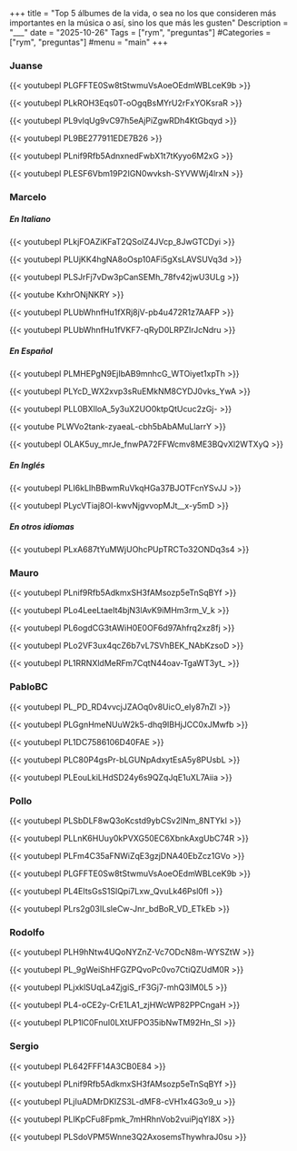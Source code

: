 +++
title = "Top 5 álbumes de la vida, o sea no los que consideren más importantes en la música o así, sino los que más les gusten"
Description = "___"
date = "2025-10-26"
Tags = ["rym", "preguntas"]
#Categories = ["rym", "preguntas"]
#menu = "main"
+++

### Juanse

{{< youtubepl PLGFFTE0Sw8tStwmuVsAoeOEdmWBLceK9b >}}

{{< youtubepl PLkROH3Eqs0T-oOgqBsMYrU2rFxYOKsraR >}}

{{< youtubepl PL9vlqUg9vC97h5eAjPiZgwRDh4KtGbqyd >}}

{{< youtubepl PL9BE277911EDE7B26 >}}

{{< youtubepl PLnif9Rfb5AdnxnedFwbX1t7tKyyo6M2xG >}}

{{< youtubepl PLESF6Vbm19P2IGN0wvksh-SYVWWj4lrxN >}}

### Marcelo

##### En Italiano

{{< youtubepl PLkjFOAZiKFaT2QSolZ4JVcp_8JwGTCDyi >}}

{{< youtubepl PLUjKK4hgNA8oOsp10AFi5gXsLAVSUVq3d >}}

{{< youtubepl PLSJrFj7vDw3pCanSEMh_78fv42jwU3ULg >}}

{{< youtube KxhrONjNKRY >}}

{{< youtubepl PLUbWhnfHu1fXRj8jV-pb4u472R1z7AAFP >}}

{{< youtubepl PLUbWhnfHu1fVKF7-qRyD0LRPZIrJcNdru >}}

##### En Español

{{< youtubepl PLMHEPgN9EjIbAB9mnhcG_WTOiyet1xpTh >}}

{{< youtubepl PLYcD_WX2xvp3sRuEMkNM8CYDJ0vks_YwA >}}

{{< youtubepl PLL0BXIloA_5y3uX2UO0ktpQtUcuc2zGj- >}}

{{< youtube  PLWVo2tank-zyaeaL-cbh5bAbAMuLlarrY >}}

{{< youtubepl OLAK5uy_mrJe_fnwPA72FFWcmv8ME3BQvXl2WTXyQ >}}

##### En Inglés

{{< youtubepl PLI6kLIhBBwmRuVkqHGa37BJOTFcnYSvJJ >}}

{{< youtubepl PLycVTiaj8OI-kwvNjgvvopMJt__x-y5mD >}}

##### En otros idiomas

{{< youtubepl PLxA687tYuMWjUOhcPUpTRCTo32ONDq3s4 >}}

### Mauro

{{< youtubepl PLnif9Rfb5AdkmxSH3fAMsozp5eTnSqBYf >}}

{{< youtubepl PLo4LeeLtaeIt4bjN3lAvK9iMHm3rm_V_k >}}

{{< youtubepl PL6ogdCG3tAWiH0E0OF6d97Ahfrq2xz8fj >}}

{{< youtubepl PLo2VF3ux4qcZ6b7vL7SVhBEK_NAbKzsoD >}}

{{< youtubepl PL1RRNXldMeRFm7CqtN44oav-TgaWT3yt_ >}}

### PabloBC

{{< youtubepl PL_PD_RD4vvcjJZAOq0v8UicO_eIy87nZl >}}

{{< youtubepl PLGgnHmeNUuW2k5-dhq9IBHjJCC0xJMwfb >}}

{{< youtubepl PL1DC7586106D40FAE >}}

{{< youtubepl PLC80P4gsPr-bLGUNpAdxytEsA5y8PUsbL >}}

{{< youtubepl PLEouLkiLHdSD24y6s9QZqJqE1uXL7Aiia >}}

### Pollo

{{< youtubepl PLSbDLF8wQ3oKcstd9ybCSv2lNm_8NTYkI >}}

{{< youtubepl PLLnK6HUuy0kPVXG50EC6XbnkAxgUbC74R >}}

{{< youtubepl PLFm4C35aFNWiZqE3gzjDNA40EbZcz1GVo >}}

{{< youtubepl PLGFFTE0Sw8tStwmuVsAoeOEdmWBLceK9b >}}

{{< youtubepl PL4EItsGsS1SlQpi7Lxw_QvuLk46Psl0fI >}}

{{< youtubepl PLrs2g03ILsleCw-Jnr_bdBoR_VD_ETkEb >}}

### Rodolfo

{{< youtubepl PLH9hNtw4UQoNYZnZ-Vc7ODcN8m-WYSZtW >}}

{{< youtubepl PL_9gWeiShHFGZPQvoPc0vo7CtiQZUdM0R >}}

{{< youtubepl PLjxklSUqLa4ZjgiS_rF3Gj7-mhQ3lM0L5 >}}

{{< youtubepl PL4-oCE2y-CrE1LA1_zjHWcWP82PPCngaH >}}

{{< youtubepl PLP1lC0FnuI0LXtUFPO35ibNwTM92Hn_SI >}}

### Sergio

{{< youtubepl PL642FFF14A3CB0E84 >}}

{{< youtubepl PLnif9Rfb5AdkmxSH3fAMsozp5eTnSqBYf >}}

{{< youtubepl PLjIuADMrDKIZS3L-dMF8-cVH1x4G3o9_u >}}

{{< youtubepl PLIKpCFu8Fpmk_7mHRhnVob2vuiPjqYl8X >}}

{{< youtubepl PLSdoVPM5Wnne3Q2AxosemsThywhraJ0su >}}
